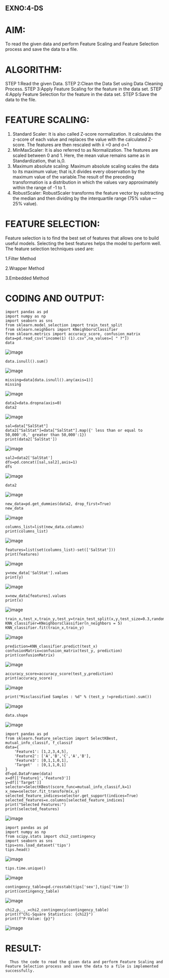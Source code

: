 ## EXNO:4-DS
# AIM:
To read the given data and perform Feature Scaling and Feature Selection process and save the
data to a file.

# ALGORITHM:
STEP 1:Read the given Data.
STEP 2:Clean the Data Set using Data Cleaning Process.
STEP 3:Apply Feature Scaling for the feature in the data set.
STEP 4:Apply Feature Selection for the feature in the data set.
STEP 5:Save the data to the file.

# FEATURE SCALING:
1. Standard Scaler: It is also called Z-score normalization. It calculates the z-score of each value and replaces the value with the calculated Z-score. The features are then rescaled with x̄ =0 and σ=1
2. MinMaxScaler: It is also referred to as Normalization. The features are scaled between 0 and 1. Here, the mean value remains same as in Standardization, that is,0.
3. Maximum absolute scaling: Maximum absolute scaling scales the data to its maximum value; that is,it divides every observation by the maximum value of the variable.The result of the preceding transformation is a distribution in which the values vary approximately within the range of -1 to 1.
4. RobustScaler: RobustScaler transforms the feature vector by subtracting the median and then dividing by the interquartile range (75% value — 25% value).

# FEATURE SELECTION:
Feature selection is to find the best set of features that allows one to build useful models. Selecting the best features helps the model to perform well.
The feature selection techniques used are:

1.Filter Method

2.Wrapper Method

3.Embedded Method

# CODING AND OUTPUT:
```
import pandas as pd
import numpy as np
import seaborn as sns
from sklearn.model_selection import train_test_split
from sklearn.neighbors import KNeighborsClassifier
from sklearn.metrics import accuracy_score, confusion_matrix
data=pd.read_csv("income(1) (1).csv",na_values=[ " ?"])
data
```
![image](https://github.com/Sriram8452/EXNO-4-DS/assets/118708032/877b7ff2-91af-45be-bb41-3f3e51c87cec)

```
data.isnull().sum()
```
![image](https://github.com/Sriram8452/EXNO-4-DS/assets/118708032/24d52a3a-6d98-4504-aff8-71cf74757cc4)

```
missing=data[data.isnull().any(axis=1)]
missing
```
![image](https://github.com/Sriram8452/EXNO-4-DS/assets/118708032/e9cfb80e-9357-4d4a-a985-4a5b25deabc4)

```
data2=data.dropna(axis=0)
data2
```
![image](https://github.com/Sriram8452/EXNO-4-DS/assets/118708032/a696948d-858f-44b5-9fb3-b7b0752cd8cb)

```
sal=data["SalStat"]
data2["SalStat"]=data["SalStat"].map({' less than or equal to 50,000':0,' greater than 50,000':1})
print(data2['SalStat'])
```
![image](https://github.com/Sriram8452/EXNO-4-DS/assets/118708032/bcdbade0-9c3e-49f1-a75b-07ff53304fa7)

```
sal2=data2['SalStat']
dfs=pd.concat([sal,sal2],axis=1)
dfs
```
![image](https://github.com/Sriram8452/EXNO-4-DS/assets/118708032/2a426f2e-b39d-4966-8177-9c7bd7db4309)

```
data2
```
![image](https://github.com/Sriram8452/EXNO-4-DS/assets/118708032/6b8a4d7f-ad12-490d-ade6-6eb773abe19c)

```
new_data=pd.get_dummies(data2, drop_first=True)
new_data
```
![image](https://github.com/Sriram8452/EXNO-4-DS/assets/118708032/5fe540f9-f0a5-4760-bad1-209336864d93)

```
columns_list=list(new_data.columns)
print(columns_list)
```
![image](https://github.com/Sriram8452/EXNO-4-DS/assets/118708032/d541056f-6738-4195-bfb9-8a2797a98e85)

```
features=list(set(columns_list)-set(['SalStat']))
print(features)
```
![image](https://github.com/Sriram8452/EXNO-4-DS/assets/118708032/69887669-630a-4162-8440-4362b75d4eb5)

```
y=new_data['SalStat'].values
print(y)
```
![image](https://github.com/Sriram8452/EXNO-4-DS/assets/118708032/24c06b7c-937f-4753-bb30-f789eeb636c4)

```
x=new_data[features].values
print(x)
```
![image](https://github.com/Sriram8452/EXNO-4-DS/assets/118708032/1788c3ec-1567-4397-83b9-bb26fd3bd576)

```
train_x,test_x,train_y,test_y=train_test_split(x,y,test_size=0.3,random_state=0)
KNN_classifier=KNeighborsClassifier(n_neighbors = 5)
KNN_classifier.fit(train_x,train_y)
```
![image](https://github.com/Sriram8452/EXNO-4-DS/assets/118708032/db6a7473-c468-4125-9996-27d9126780e2)

```
prediction=KNN_classifier.predict(test_x)
confusionMatrix=confusion_matrix(test_y, prediction)
print(confusionMatrix)
```
![image](https://github.com/Sriram8452/EXNO-4-DS/assets/118708032/9d36ea6e-84a3-43f3-9149-ed446d87eb70)

```
accuracy_score=accuracy_score(test_y,prediction)
print(accuracy_score)
```
![image](https://github.com/Sriram8452/EXNO-4-DS/assets/118708032/f9ac5352-d49b-420e-8059-fc342d8724b6)

```
print("Misclassified Samples : %d" % (test_y !=prediction).sum())
```
![image](https://github.com/Sriram8452/EXNO-4-DS/assets/118708032/77ec696c-0f9a-48ba-9261-b3c117af58f8)

```
data.shape
```
![image](https://github.com/Sriram8452/EXNO-4-DS/assets/118708032/ec6e0a89-10a3-470b-ab2a-1d4256e75300)

```
import pandas as pd
from sklearn.feature_selection import SelectKBest, mutual_info_classif, f_classif
data={
    'Feature1': [1,2,3,4,5],
    'Feature2': ['A','B','C','A','B'],
    'Feature3': [0,1,1,0,1],
    'Target'  : [0,1,1,0,1]
}
df=pd.DataFrame(data)
x=df[['Feature1','Feature3']]
y=df[['Target']]
selector=SelectKBest(score_func=mutual_info_classif,k=1)
x_new=selector.fit_transform(x,y)
selected_feature_indices=selector.get_support(indices=True)
selected_features=x.columns[selected_feature_indices]
print("Selected Features:")
print(selected_features)
```
![image](https://github.com/Sriram8452/EXNO-4-DS/assets/118708032/635438e3-c63f-4195-837a-70faccde081a)

```
import pandas as pd
import numpy as np
from scipy.stats import chi2_contingency
import seaborn as sns
tips=sns.load_dataset('tips')
tips.head()
```
![image](https://github.com/Sriram8452/EXNO-4-DS/assets/118708032/e24c56b3-519b-476d-9787-343fa3eab27f)

```
tips.time.unique()
```
![image](https://github.com/Sriram8452/EXNO-4-DS/assets/118708032/888253db-2ab1-42d1-8923-53b1b64f1c45)

```
contingency_table=pd.crosstab(tips['sex'],tips['time'])
print(contingency_table)
```
![image](https://github.com/Sriram8452/EXNO-4-DS/assets/118708032/1adf6747-b83e-4c8d-90e2-5c043d28128e)

```
chi2,p,_,_=chi2_contingency(contingency_table)
print(f"Chi-Square Statistics: {chi2}")
print(f"P-Value: {p}")
```
![image](https://github.com/Sriram8452/EXNO-4-DS/assets/118708032/94ea35b7-b7e8-4dd3-9fb0-9437523bba59)


# RESULT:
      
      Thus the code to read the given data and perform Feature Scaling and Feature Selection process and save the data to a file is implemented successfully.
